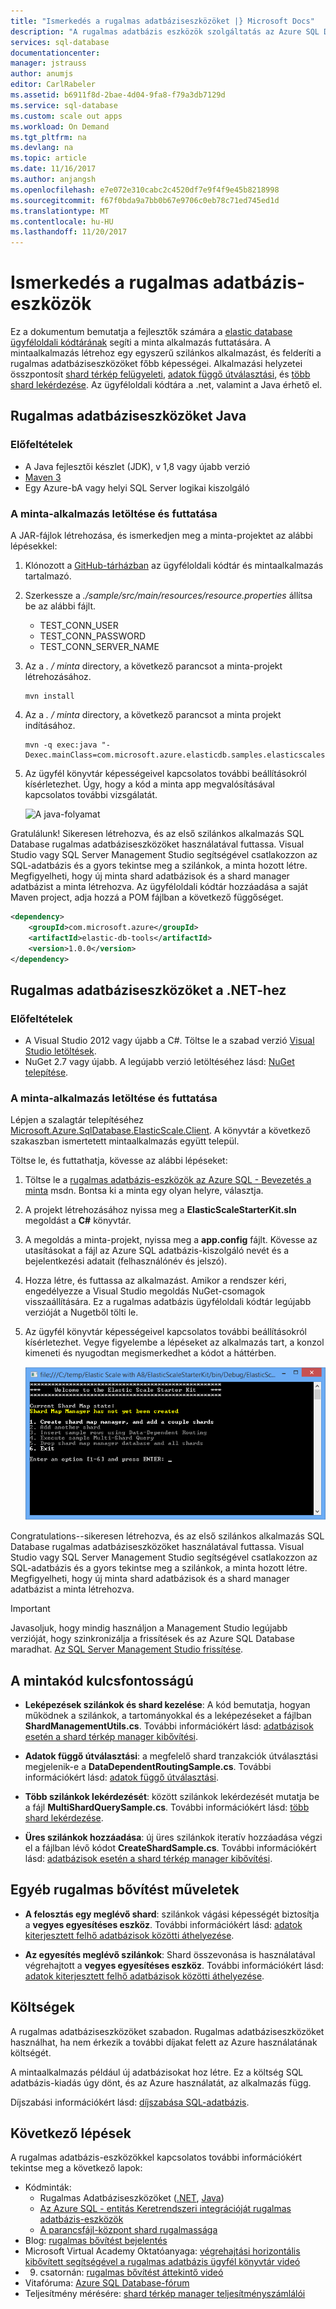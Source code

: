 ```yaml
---
title: "Ismerkedés a rugalmas adatbáziseszközöket |} Microsoft Docs"
description: "A rugalmas adatbázis eszközök szolgáltatás az Azure SQL Database, beleértve egy egyszerű alkalmazást mintaalkalmazás alapvető ismertetése."
services: sql-database
documentationcenter: 
manager: jstrauss
author: anumjs
editor: CarlRabeler
ms.assetid: b6911f8d-2bae-4d04-9fa8-f79a3db7129d
ms.service: sql-database
ms.custom: scale out apps
ms.workload: On Demand
ms.tgt_pltfrm: na
ms.devlang: na
ms.topic: article
ms.date: 11/16/2017
ms.author: anjangsh
ms.openlocfilehash: e7e072e310cabc2c4520df7e9f4f9e45b8218998
ms.sourcegitcommit: f67f0bda9a7bb0b67e9706c0eb78c71ed745ed1d
ms.translationtype: MT
ms.contentlocale: hu-HU
ms.lasthandoff: 11/20/2017
---
```

# <a name="get-started-with-elastic-database-tools"></a>Ismerkedés a rugalmas adatbázis-eszközök
Ez a dokumentum bemutatja a fejlesztők számára a [elastic database ügyféloldali kódtárának](sql-database-elastic-database-client-library.md) segíti a minta alkalmazás futtatására. A mintaalkalmazás létrehoz egy egyszerű szilánkos alkalmazást, és felderíti a rugalmas adatbáziseszközöket főbb képességei. Alkalmazási helyzetei összpontosít [shard térkép felügyeleti](sql-database-elastic-scale-shard-map-management.md), [adatok függő útválasztási](sql-database-elastic-scale-data-dependent-routing.md), és [több shard lekérdezése](sql-database-elastic-scale-multishard-querying.md). Az ügyféloldali kódtára a .net, valamint a Java érhető el. 

## <a name="elastic-database-tools-for-java"></a>Rugalmas adatbáziseszközöket Java
### <a name="prerequisites"></a>Előfeltételek
* A Java fejlesztői készlet (JDK), v 1,8 vagy újabb verzió
* [Maven 3](http://maven.apache.org/download.cgi)
* Egy Azure-bA vagy helyi SQL Server logikai kiszolgáló

### <a name="download-and-run-the-sample-app"></a>A minta-alkalmazás letöltése és futtatása
A JAR-fájlok létrehozása, és ismerkedjen meg a minta-projektet az alábbi lépésekkel: 
1. Klónozott a [GitHub-tárházban](https://github.com/Microsoft/elastic-db-tools-for-java) az ügyféloldali kódtár és mintaalkalmazás tartalmazó. 
2. Szerkessze a _./sample/src/main/resources/resource.properties_ állítsa be az alábbi fájlt.
    * TEST_CONN_USER
    * TEST_CONN_PASSWORD
    * TEST_CONN_SERVER_NAME
3. Az a _. / minta_ directory, a következő parancsot a minta-projekt létrehozásához.<br>

    ```
    mvn install
    ```
    
4. Az a _. / minta_ directory, a következő parancsot a minta projekt indításához. 
    
    ```
    mvn -q exec:java "-Dexec.mainClass=com.microsoft.azure.elasticdb.samples.elasticscalestarterkit.Program"
    ```
    
5. Az ügyfél könyvtár képességeivel kapcsolatos további beállításokról kísérletezhet. Úgy, hogy a kód a minta app megvalósításával kapcsolatos további vizsgálatát.

    ![A java-folyamat][5]
    
Gratulálunk! Sikeresen létrehozva, és az első szilánkos alkalmazás SQL Database rugalmas adatbáziseszközöket használatával futtassa. Visual Studio vagy SQL Server Management Studio segítségével csatlakozzon az SQL-adatbázis és a gyors tekintse meg a szilánkok, a minta hozott létre. Megfigyelheti, hogy új minta shard adatbázisok és a shard manager adatbázist a minta létrehozva. Az ügyféloldali kódtár hozzáadása a saját Maven project, adja hozzá a POM fájlban a következő függőséget.<br>

```xml
<dependency> 
    <groupId>com.microsoft.azure</groupId> 
    <artifactId>elastic-db-tools</artifactId> 
    <version>1.0.0</version> 
</dependency> 
```

## <a name="elastic-database-tools-for-net"></a>Rugalmas adatbáziseszközöket a .NET-hez 
### <a name="prerequisites"></a>Előfeltételek
* A Visual Studio 2012 vagy újabb a C#. Töltse le a szabad verzió [Visual Studio letöltések](http://www.visualstudio.com/downloads/download-visual-studio-vs.aspx).
* NuGet 2.7 vagy újabb. A legújabb verzió letöltéséhez lásd: [NuGet telepítése](http://docs.nuget.org/docs/start-here/installing-nuget).

### <a name="download-and-run-the-sample-app"></a>A minta-alkalmazás letöltése és futtatása
Lépjen a szalagtár telepítéséhez [Microsoft.Azure.SqlDatabase.ElasticScale.Client](https://www.nuget.org/packages/Microsoft.Azure.SqlDatabase.ElasticScale.Client/). A könyvtár a következő szakaszban ismertetett mintaalkalmazás együtt települ.

Töltse le, és futtathatja, kövesse az alábbi lépéseket: 

1. Töltse le a [rugalmas adatbázis-eszközök az Azure SQL - Bevezetés a minta](https://code.msdn.microsoft.com/windowsapps/Elastic-Scale-with-Azure-a80d8dc6) msdn. Bontsa ki a minta egy olyan helyre, választja.

2. A projekt létrehozásához nyissa meg a **ElasticScaleStarterKit.sln** megoldást a **C#** könyvtár.

3. A megoldás a minta-projekt, nyissa meg a **app.config** fájlt. Kövesse az utasításokat a fájl az Azure SQL adatbázis-kiszolgáló nevét és a bejelentkezési adatait (felhasználónév és jelszó).

4. Hozza létre, és futtassa az alkalmazást. Amikor a rendszer kéri, engedélyezze a Visual Studio megoldás NuGet-csomagok visszaállítására. Ez a rugalmas adatbázis ügyféloldali kódtár legújabb verzióját a Nugetből tölti le.

5. Az ügyfél könyvtár képességeivel kapcsolatos további beállításokról kísérletezhet. Vegye figyelembe a lépéseket az alkalmazás tart, a konzol kimeneti és nyugodtan megismerkedhet a kódot a háttérben.
   
    ![Előrehaladás][4]

Congratulations--sikeresen létrehozva, és az első szilánkos alkalmazás SQL Database rugalmas adatbáziseszközöket használatával futtassa. Visual Studio vagy SQL Server Management Studio segítségével csatlakozzon az SQL-adatbázis és a gyors tekintse meg a szilánkok, a minta hozott létre. Megfigyelheti, hogy új minta shard adatbázisok és a shard manager adatbázist a minta létrehozva.

> [!IMPORTANT]
> Javasoljuk, hogy mindig használjon a Management Studio legújabb verzióját, hogy szinkronizálja a frissítések és az Azure SQL Database maradhat. [Az SQL Server Management Studio frissítése](https://msdn.microsoft.com/library/mt238290.aspx).
> 
> 

## <a name="key-pieces-of-the-code-sample"></a>A mintakód kulcsfontosságú
* **Leképezések szilánkok és shard kezelése**: A kód bemutatja, hogyan működnek a szilánkok, a tartományokkal és a leképezéseket a fájlban **ShardManagementUtils.cs**. További információkért lásd: [adatbázisok esetén a shard térkép manager kibővítési](http://go.microsoft.com/?linkid=9862595).  

* **Adatok függő útválasztási**: a megfelelő shard tranzakciók útválasztási megjelenik-e a **DataDependentRoutingSample.cs**. További információkért lásd: [adatok függő útválasztási](http://go.microsoft.com/?linkid=9862596). 

* **Több szilánkok lekérdezését**: között szilánkok lekérdezését mutatja be a fájl **MultiShardQuerySample.cs**. További információkért lásd: [több shard lekérdezése](http://go.microsoft.com/?linkid=9862597).

* **Üres szilánkok hozzáadása**: új üres szilánkok iteratív hozzáadása végzi el a fájlban lévő kódot **CreateShardSample.cs**. További információkért lásd: [adatbázisok esetén a shard térkép manager kibővítési](http://go.microsoft.com/?linkid=9862595).

## <a name="other-elastic-scale-operations"></a>Egyéb rugalmas bővítést műveletek
* **A felosztás egy meglévő shard**: szilánkok vágási képességét biztosítja a **vegyes egyesítéses eszköz**. További információkért lásd: [adatok kiterjesztett felhő adatbázisok közötti áthelyezése](sql-database-elastic-scale-overview-split-and-merge.md).

* **Az egyesítés meglévő szilánkok**: Shard összevonása is használatával végrehajtott a **vegyes egyesítéses eszköz**. További információkért lásd: [adatok kiterjesztett felhő adatbázisok közötti áthelyezése](sql-database-elastic-scale-overview-split-and-merge.md).   

## <a name="cost"></a>Költségek
A rugalmas adatbáziseszközöket szabadon. Rugalmas adatbáziseszközöket használhat, ha nem érkezik a további díjakat felett az Azure használatának költségét. 

A mintaalkalmazás például új adatbázisokat hoz létre. Ez a költség SQL adatbázis-kiadás úgy dönt, és az Azure használatát, az alkalmazás függ.

Díjszabási információkért lásd: [díjszabása SQL-adatbázis](https://azure.microsoft.com/pricing/details/sql-database/).

## <a name="next-steps"></a>Következő lépések
A rugalmas adatbázis-eszközökkel kapcsolatos további információkért tekintse meg a következő lapok:

* Kódminták: 
  * Rugalmas Adatbáziseszközöket ([.NET](http://code.msdn.microsoft.com/Elastic-Scale-with-Azure-a80d8dc6?SRC=VSIDE), [Java](https://search.maven.org/#search%7Cga%7C1%7Ca%3A%22azure-elasticdb-tools%22))
  * [Az Azure SQL - entitás Keretrendszeri integrációját rugalmas adatbázis-eszközök](http://code.msdn.microsoft.com/Elastic-Scale-with-Azure-bae904ba?SRC=VSIDE)
  * [A parancsfájl-központ shard rugalmassága](https://gallery.technet.microsoft.com/scriptcenter/Elastic-Scale-Shard-c9530cbe)
* Blog: [rugalmas bővítést bejelentés](https://azure.microsoft.com/blog/2014/10/02/introducing-elastic-scale-preview-for-azure-sql-database/)
* Microsoft Virtual Academy Oktatóanyaga: [végrehajtási horizontális kibővített segítségével a rugalmas adatbázis ügyfél könyvtár videó](https://mva.microsoft.com/training-courses/elastic-database-capabilities-with-azure-sql-db-16554?l=lWyQhF1fC_6306218965) 
* 9. csatornán: [rugalmas bővítést áttekintő videó](http://channel9.msdn.com/Shows/Data-Exposed/Azure-SQL-Database-Elastic-Scale)
* Vitafóruma: [Azure SQL Database-fórum](http://social.msdn.microsoft.com/forums/azure/home?forum=ssdsgetstarted)
* Teljesítmény mérésére: [shard térkép manager teljesítményszámlálói](sql-database-elastic-database-client-library.md)

<!--Anchors-->
[The Elastic Scale Sample Application]: #The-Elastic-Scale-Sample-Application
[Download and Run the Sample App]: #Download-and-Run-the-Sample-App
[Cost]: #Cost
[Next steps]: #next-steps

<!--Image references-->
[1]: ./media/sql-database-elastic-scale-get-started/newProject.png
[2]: ./media/sql-database-elastic-scale-get-started/click-online.png
[3]: ./media/sql-database-elastic-scale-get-started/click-CSharp.png
[4]: ./media/sql-database-elastic-scale-get-started/output2.png
[5]: ./media/sql-database-elastic-scale-get-started/java-client-library.PNG

